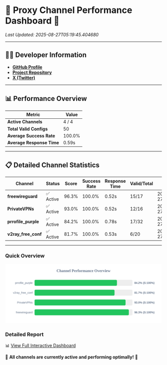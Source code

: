 # 🌟 Proxy Channel Performance Dashboard 🌟

_Last Updated: 2025-08-27T05:19:45.404680_

---

## 👩‍💻 Developer Information

- **[GitHub Profile](https://github.com/4n0nymou3)**  
- **[Project Repository](https://github.com/4n0nymou3/multi-proxy-config-fetcher)**  
- **[X (Twitter)](https://x.com/4n0nymou3)**  

---

## 📊 Performance Overview

| Metric                | Value       |
|-----------------------|-------------|
| **Active Channels**   | 4 / 4       |
| **Total Valid Configs** | 50          |
| **Average Success Rate** | 100.0%      |
| **Average Response Time** | 0.59s       |

---

## 📋 Detailed Channel Statistics

| Channel          | Status     | Score  | Success Rate | Response Time | Valid/Total | Last Success               |
|------------------|------------|--------|--------------|---------------|-------------|----------------------------|
| **freewireguard**  | ✅ Active  | 96.3%  | 100.0% | 0.52s         | 15/17       | 2025-08-27T05:19:45.402736 |
| **PrivateVPNs**  | ✅ Active  | 93.0%  | 100.0% | 0.52s         | 12/16       | 2025-08-27T05:19:44.858851 |
| **prrofile_purple**  | ✅ Active  | 84.2%  | 100.0% | 0.78s         | 17/32       | 2025-08-27T05:19:43.701650 |
| **v2ray_free_conf**  | ✅ Active  | 81.7%  | 100.0% | 0.53s         | 6/20       | 2025-08-27T05:19:44.302430 |

---

### Quick Overview
<div align="center">
  <a href="https://raw.githubusercontent.com/nullluser/NullRepo/refs/heads/main/assets/channel_stats_chart.svg">
    <img src="https://raw.githubusercontent.com/nullluser/NullRepo/refs/heads/main/assets/channel_stats_chart.svg" alt="Source Performance Statistics" width="800">
  </a>
</div>

### Detailed Report
📊 [View Full Interactive Dashboard](https://htmlpreview.github.io/?https://github.com/nullluser/NullRepo/blob/main/assets/performance_report.html)

🎉 **All channels are currently active and performing optimally!** 🎉
